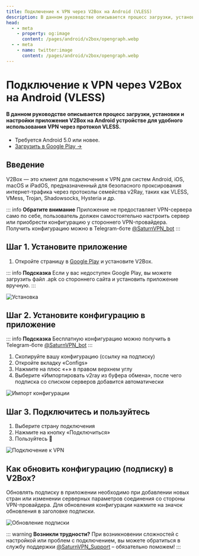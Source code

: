 ```yaml
---
title: Подключение к VPN через V2Box на Android (VLESS)
description: В данном руководстве описывается процесс загрузки, установки и настройки приложения V2Box на Android устройстве для удобного использования VPN через протокол VLESS.
head:
  - - meta
    - property: og:image
      content: /pages/android/v2box/opengraph.webp
  - - meta
    - name: twitter:image
      content: /pages/android/v2box/opengraph.webp
---
```


# Подключение к VPN через V2Box на Android (VLESS)

#### В данном руководстве описывается процесс загрузки, установки и настройки приложения V2Box на Android устройстве для удобного использования VPN через протокол VLESS.

- Требуется Android 5.0 или новее.
- [Загрузить в Google Play →](https://play.google.com/store/apps/details?id=dev.hexasoftware.v2box)



## Введение

V2Box — это клиент для подключения к VPN для систем Android, iOS, macOS и iPadOS, предназначенный для безопасного проксирования интернет‑трафика через протоколы семейства v2Ray, таких как VLESS, VMess, Trojan, Shadowsocks, Hysteria и др.

::: info **Обратите внимание** 
Приложение не предоставляет VPN-сервера само по себе, пользователь должен самостоятельно настроить сервер или приобрести конфигурацию у стороннего VPN-провайдера. Получить конфигурацию можно в Telegram-боте [@SaturnVPN_bot](https://t.me/SaturnVPN_bot?start=docs)
:::

## Шаг 1. Установите приложение

1. Откройте страницу в [Google Play](https://play.google.com/store/apps/details?id=dev.hexasoftware.v2box) и установите V2Box.

::: info **Подсказка** 
Если у вас недоступен Google Play, вы можете загрузить файл .apk со стороннего сайта и установить приложение вручную.
:::

![Установка](/pages/android/v2box/1.webp)

## Шаг 2. Установите конфигурацию в приложение

::: info **Подсказка** 
Бесплатную конфигурацию можно получить в Telegram-боте [@SaturnVPN_bot](https://t.me/SaturnVPN_bot?start=docs)
:::

1. Скопируйте вашу конфигурацию (ссылку на подписку)
2. Откройте вкладку «Configs»
2. Нажмите на плюс «+» в правом верхнем углу
3. Выберите «Импортировать v2ray из буфера обмена», после чего подписка со списком серверов добавится автоматически

![Импорт конфигурации](/pages/android/v2box/2.webp)

## Шаг 3. Подключитесь и пользуйтесь

1. Выберите страну подключения
2. Нажмите на кнопку «Подключиться»
3. Пользуйтесь 🙂

![Подключение к VPN](/pages/android/v2box/3.webp)

## Как обновить конфигурацию (подписку) в V2Box?
Обновлять подписку в приложении необходимо при добавлении новых стран или изменении серверных параметров соединения со стороны VPN-провайдера. Для обновления конфигурации нажмите на значок обновления в заголовке подписки.

![Обновление подписки](/pages/android/v2box/4.webp)

::: warning **Возникли трудности?** 
При возникновении сложностей с настройкой или проблем с подключением, вы можете обратиться в службу поддержки [@SaturnVPN_Support](https://t.me/SaturnVPN_Support) – обязательно поможем!
:::